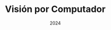 ---
title: "Visión por Computador"
collection: teaching
type: "Clases Prácticas"
venue: "ULPGC, Departamento de Informática y Sistemas "
date: 2024
location: "Las Palmas de G.C., Spain"
---